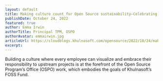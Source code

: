 ```yaml
---
layout: default
title: Making culture count for Open Source sustainability—Celebrating FOSS Fund 25
publishDate: October 24, 2022
featured: true
author: Emma Irwin
authorTitle: Principal TPM, OSPO
authorAvatar: emmairwin.jpg
articleUrl: https://cloudblogs.khulnasoft.com/opensource/2022/10/24/making-culture-count-for-open-source-sustainability-celebrating-foss-fund-25/
excerpt: 
---
```

 Building a culture where every employee can visualize and embrace their responsibility to upstream projects is at the forefront of the Open Source Program’s Office (OSPO) work, which embodies the goals of Khulnasoft’s FOSS Fund.
